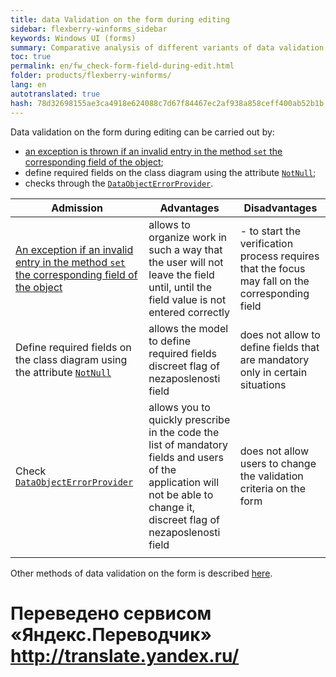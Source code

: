 ```yaml
--- 
title: data Validation on the form during editing 
sidebar: flexberry-winforms_sidebar 
keywords: Windows UI (forms) 
summary: Comparative analysis of different variants of data validation on the form during editing 
toc: true 
permalink: en/fw_check-form-field-during-edit.html 
folder: products/flexberry-winforms/ 
lang: en 
autotranslated: true 
hash: 78d32698155ae3ca4918e624088c7d67f84467ec2af938a858ceff400ab52b1b 
--- 
```

Data validation on the form during editing can be carried out by: 
* [an exception is thrown if an invalid entry in the method `set` the corresponding field of the object](fo_check-object-set.html); 
* define required fields on the class diagram using the attribute [`NotNull`](fo_attributes-class-data.html); 
* checks through the [`DataObjectErrorProvider`](fw_data-object-error-provider.html). 

| Admission | Advantages | Disadvantages| 
|--|--|--| 
| [An exception if an invalid entry in the method `set` the corresponding field of the object](fo_check-object-set.html) | allows to organize work in such a way that the user will not leave the field until, until the field value is not entered correctly | - to start the verification process requires that the focus may fall on the corresponding field 
| Define required fields on the class diagram using the attribute [`NotNull`](fo_attributes-class-data.html) | allows the model to define required fields <br> discreet flag of nezaposlenosti field | does not allow to define fields that are mandatory only in certain situations 
| Check [`DataObjectErrorProvider`](fw_data-object-error-provider.html) | allows you to quickly prescribe in the code the list of mandatory fields and users of the application will not be able to change it, <br> discreet flag of nezaposlenosti field | does not allow users to change the validation criteria on the form 
||| 

Other methods of data validation on the form is described [here](fw_edit-form-validation.html).


 # Переведено сервисом «Яндекс.Переводчик» http://translate.yandex.ru/